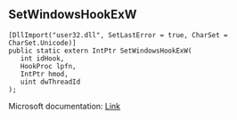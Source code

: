## SetWindowsHookExW

```
[DllImport("user32.dll", SetLastError = true, CharSet = CharSet.Unicode)]
public static extern IntPtr SetWindowsHookExW(
   int idHook,
   HookProc lpfn,
   IntPtr hmod,
   uint dwThreadId
);
```

Microsoft documentation: [Link](https://docs.microsoft.com/en-us/windows/win32/api/winuser/nf-winuser-setwindowshookexw)
